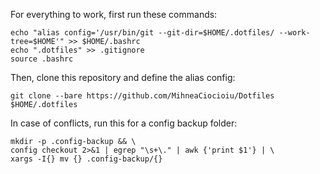 For everything to work, first run these commands:

```
echo "alias config='/usr/bin/git --git-dir=$HOME/.dotfiles/ --work-tree=$HOME'" >> $HOME/.bashrc
echo ".dotfiles" >> .gitignore
source .bashrc
```

Then, clone this repository and define the alias config:

```
git clone --bare https://github.com/MihneaCiocioiu/Dotfiles $HOME/.dotfiles
```

In case of conflicts, run this for a config backup folder:
```
mkdir -p .config-backup && \
config checkout 2>&1 | egrep "\s+\." | awk {'print $1'} | \
xargs -I{} mv {} .config-backup/{}
```
